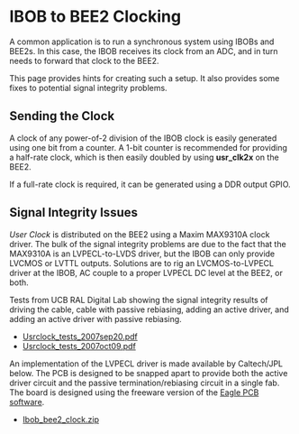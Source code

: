 # IBOB to BEE2 Clocking

A common application is to run a synchronous system using IBOBs and
BEE2s. In this case, the IBOB receives its clock from an ADC, and in
turn needs to forward that clock to the BEE2.

This page provides hints for creating such a setup. It also provides
some fixes to potential signal integrity problems.

## Sending the Clock

A clock of any power-of-2 division of the IBOB clock is easily generated
using one bit from a counter. A 1-bit counter is recommended for
providing a half-rate clock, which is then easily doubled by using
**usr\_clk2x** on the BEE2.

If a full-rate clock is required, it can be generated using a DDR output
GPIO.

## Signal Integrity Issues

*User Clock* is distributed on the BEE2 using a Maxim MAX9310A clock
driver. The bulk of the signal integrity problems are due to the fact
that the MAX9310A is an LVPECL-to-LVDS driver, but the IBOB can only
provide LVCMOS or LVTTL outputs. Solutions are to rig an
LVCMOS-to-LVPECL driver at the IBOB, AC couple to a proper LVPECL DC
level at the BEE2, or both.

Tests from UCB RAL Digital Lab showing the signal integrity results of
driving the cable, cable with passive rebiasing, adding an active
driver, and adding an active driver with passive rebiasing.

- [Usrclock\_tests\_2007sep20.pdf](Usrclock_tests_2007sep20.pdf)
- [Usrclock\_tests\_2007oct09.pdf](Usrclock_2007oct09.pdf)

An implementation of the LVPECL driver is made available by Caltech/JPL
below. The PCB is designed to be snapped apart to provide both the
active driver circuit and the passive termination/rebiasing circuit in a
single fab. The board is designed using the freeware version of the
[Eagle PCB software](http://www.cadsoftusa.com/).

- [Ibob\_bee2\_clock.zip](Ibob_bee2_clock.zip)
